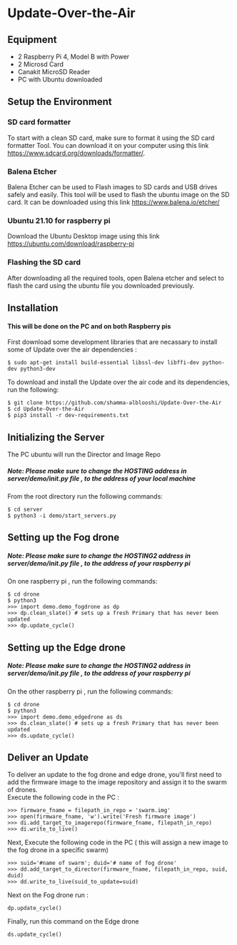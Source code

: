 # Update-Over-the-Air
## Equipment 
* 2 Raspberry Pi 4, Model B with Power
* 2 Microsd Card
* Canakit MicroSD Reader
* PC with Ubuntu downloaded 
## Setup the Environment
### SD card formatter 
To start with a clean SD card, make sure to format it using the SD card formatter Tool. You can download it on your computer using this link https://www.sdcard.org/downloads/formatter/.
### Balena Etcher
Balena Etcher can be used to Flash images to SD cards and USB drives safely and easily. This tool will be used to flash the ubuntu image on the SD card. It can be downloaded using this link https://www.balena.io/etcher/
### Ubuntu 21.10 for raspberry pi
Download the Ubuntu Desktop image using this link https://ubuntu.com/download/raspberry-pi
### Flashing the SD card
After downloading all the required tools, open Balena etcher and select to flash the card using the ubuntu file you downloaded previously. 

## Installation
#### This will be done on the PC and on both Raspberry pis
First download some development libraries that are necassary to install some of Update over the air dependencies :
```
$ sudo apt-get install build-essential libssl-dev libffi-dev python-dev python3-dev
```
To download and install the Update over the air code and its dependencies, run the following:
```
$ git clone https://github.com/shamma-alblooshi/Update-Over-the-Air
$ cd Update-Over-the-Air
$ pip3 install -r dev-requirements.txt
```
## Initializing the Server 
The PC ubuntu will run the Director and Image Repo <br />
##### Note: Please make sure to change the HOSTING address in server/demo/__init__.py file , to the address of your local machine
From the root directory run the following commands:
```
$ cd server
$ python3 -i demo/start_servers.py
```
## Setting up the Fog drone
##### Note: Please make sure to change the HOSTING2 address in server/demo/__init__.py file , to the address of your raspberry pi
On one raspberry pi , run the following commands:
```
$ cd drone
$ python3
>>> import demo.demo_fogdrone as dp
>>> dp.clean_slate() # sets up a fresh Primary that has never been updated
>>> dp.update_cycle()
```
## Setting up the Edge drone
##### Note: Please make sure to change the HOSTING2 address in server/demo/__init__.py file , to the address of your raspberry pi
On the other raspberry pi , run the following commands:
```
$ cd drone
$ python3
>>> import demo.demo_edgedrone as ds
>>> ds.clean_slate() # sets up a fresh Primary that has never been updated
>>> ds.update_cycle()
```
## Deliver an Update 
To deliver an update to the fog drone and edge drone, you'll first need to add the firmware image to the image repository and assign it to the swarm of drones. <br />
Execute the following code in the PC :
```
>>> firmware_fname = filepath_in_repo = 'swarm.img'
>>> open(firmware_fname, 'w').write('Fresh firmware image')
>>> di.add_target_to_imagerepo(firmware_fname, filepath_in_repo)
>>> di.write_to_live()
```
Next, Execute the following code in the PC ( this will assign a new image to the fog drone in a specific swarm)
```
>>> suid='#name of swarm'; duid='# name of fog drone'
>>> dd.add_target_to_director(firmware_fname, filepath_in_repo, suid, duid)
>>> dd.write_to_live(suid_to_update=suid)
```
Next on the Fog drone run :
```
dp.update_cycle()
```
Finally, run this command on the Edge drone
```
ds.update_cycle()
```
